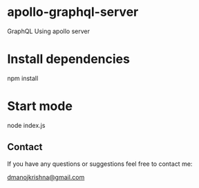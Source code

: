# apollo-graphql-server
GraphQL Using apollo server

# Install dependencies
npm install

# Start mode
node index.js


## Contact
If you have any questions or suggestions feel free to contact me:

dmanojkrishna@gmail.com
